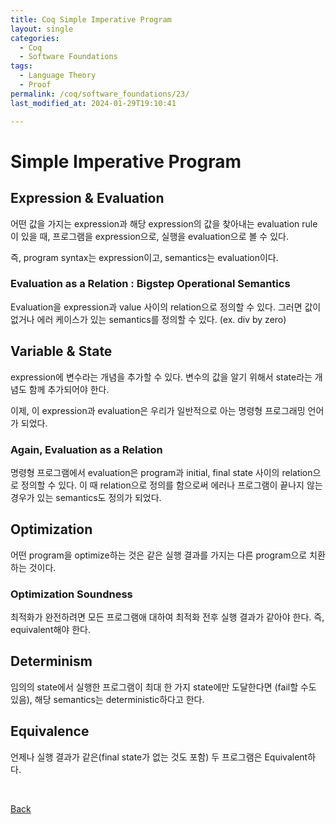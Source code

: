 ```yaml
---
title: Coq Simple Imperative Program
layout: single
categories:
  - Coq
  - Software Foundations
tags:
  - Language Theory
  - Proof
permalink: /coq/software_foundations/23/
last_modified_at: 2024-01-29T19:10:41

---
```


# Simple Imperative Program

## Expression & Evaluation

어떤 값을 가지는 expression과 해당 expression의 값을 찾아내는 evaluation rule이 있을 때,
프로그램을 expression으로, 실행을 evaluation으로 볼 수 있다.

즉, program syntax는 expression이고, semantics는 evaluation이다.

### Evaluation as a Relation : Bigstep Operational Semantics

Evaluation을 expression과 value 사이의 relation으로 정의할 수 있다.
그러면 값이 없거나 에러 케이스가 있는 semantics를 정의할 수 있다. (ex. div by zero)

## Variable & State

expression에 변수라는 개념을 추가할 수 있다.
변수의 값을 알기 위해서 state라는 개념도 함께 추가되어야 한다.

이제, 이 expression과 evaluation은 우리가 일반적으로 아는 명령형 프로그래밍 언어가 되었다.

### Again, Evaluation as a Relation

명령형 프로그램에서 evaluation은 program과 initial, final state 사이의 relation으로 정의할 수 있다.
이 때 relation으로 정의를 함으로써 에러나 프로그램이 끝나지 않는 경우가 있는 semantics도 정의가 되었다.

## Optimization

어떤 program을 optimize하는 것은 같은 실행 결과를 가지는 다른 program으로 치환하는 것이다.

### Optimization Soundness

최적화가 완전하려면 모든 프로그램애 대하여 최적화 전후 실행 결과가 같아야 한다.
즉, equivalent해야 한다.

## Determinism

임의의 state에서 실행한 프로그램이 최대 한 가지 state에만 도달한다면 (fail할 수도 있음),
해당 semantics는 deterministic하다고 한다.

## Equivalence

언제나 실행 결과가 같은(final state가 없는 것도 포함) 두 프로그램은 Equivalent하다.

<br>

[Back](/coq/software_foundations/)